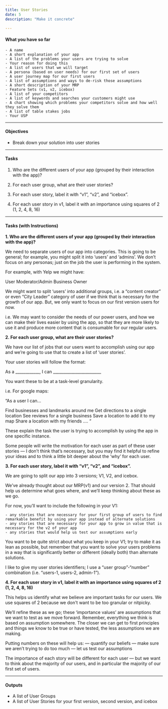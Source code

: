 ```yaml
---
title: User Stories
date: 5
description: "Make it concrete"

---
```


#### What you have so far

    - A name
	- A short explanation of your app
    - A list of the problems your users are trying to solve
	- Your reason for doing this
    - A list of users that we will target
    - A persona (based on user needs) for our first set of users
    - A user journey map for our first users
    - A list of assumptions and ways to de-risk those assumptions
    - A short description of your MRP
	- Feature Sets (v1, v2, icebox)
    - A list of your competitors
    - A list of keywords and searches your customers might use
    - A chart showing which problems your competitors solve and how well they solve them
    - A list of table stakes jobs
    - Your USP 

---
  
#### Objectives

- Break down your solution into user stories

---

#### Tasks

1. Who are the different users of your app (grouped by their interaction with the app)?

2. For each user group, what are their user stories? 

3. For each user story, label it with “v1”, “v2”, and “icebox”. 

4. For each user story in v1, label it with an importance using squares of 2 (1, 2, 4, 8, 16)
	
---
#### Tasks (with Instructions)

**1. Who are the different users of your app (grouped by their interaction with the app)?**

We need to separate users of our app into categories. This is going to be general; for example, you might split it into ‘users’ and ‘admins’. We don’t focus on any personas; just on the job the user is performing in the system.  

For example, with Yelp we might have: 

User
Moderator/Admin
Business Owner

We might want to split ‘users’ into additional groups, i.e. a “content creator” or even “City Leader” category of user if we think that is necessary for the growth of our app. But, we only want to focus on our first version users for now. 

i.e. We may want to consider the needs of our power users, and how we can make their lives easier by using the app, so that they are more likely to use it and produce more content that is consumable for our regular users. 

**2. For each user group, what are their user stories?**

We have our list of jobs that our users want to accomplish using our app and we’re going to use that to create a list of ‘user stories’. 

Your user stories will follow the format: 

As a ____________, I can ________________________

You want these to be at a task-level granularity. 

i.e.  For google maps:

“As a user I can… 

Find businesses and landmarks around me
Get directions to a single location 
See reviews for a single business
Save a location to add it to my map
Share a location with my friends
….
“

These explain the task the user is trying to accomplish by using the app in one specific instance. 

Some people will write the motivation for each user as part of these user stories — I don’t think that’s necessary, but you may find it helpful to refine your ideas and to think a little bit deeper about the ‘why’ for each user. 


**3. For each user story, label it with “v1”, “v2”, and “icebox”.** 

We are going to split our app into 3 versions; V1, V2, and icebox. 

We’ve already thought about our MRP(v1) and our version 2. That should help us determine what goes where, and we’ll keep thinking about these as we go.  

For now, you’ll want to include the following in your V1: 

	- any stories that are necessary for your first group of users to find remarkable benefit by using your app instead of alternate solutions 
	- any stories that are necessary for your app to grow in value that is necessary for the v2 of your app 
	- any stories that would help us test our assumptions early
 
You want to be quite strict about what you keep in your V1; try to make it as lean as possible, but remember that you want to solve your users problems in a way that is significantly better or different (ideally both) than alternate solutions. 

I like to give my user stories identifiers; I use a “user group”-“number” combination (i.e. “users-1, users-2, admin-1”).


**4. For each user story in v1, label it with an importance  using squares of 2 (1, 2, 4, 8, 16)**

This helps us identify what we believe are important tasks for our users. We use squares of 2 because we don't want to be too granular or nitpicky. 

We’ll refine these as we go; these ‘importance values’ are assumptions that we want to test as we move forward. Remember, everything we think is based on assumption somewhere. The closer we can get to first principles and things we know to be true or have tested, the less assumptions we are making. 

Putting numbers on these will help us:
 — quantify our beliefs
 — make sure we aren’t trying to do too much
 — let us test our assumptions

The importance of each story will be different for each user — but we want to think about the majority of our users, and in particular the majority of our first set of users. 

---
#### Outputs

- A list of User Groups
- A list of User Stories for your first version, second version, and icebox
